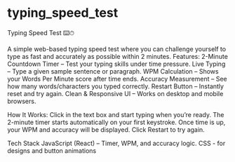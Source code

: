 # typing_speed_test
Typing Speed Test ⌨️⏱

A simple web-based typing speed test where you can challenge yourself to type as fast and accurately as possible within 2 minutes.
Features:
2-Minute Countdown Timer – Test your typing skills under time pressure.
Live Typing – Type a given sample sentence or paragraph.
WPM Calculation – Shows your Words Per Minute score after time ends.
Accuracy Measurement – See how many words/characters you typed correctly.
Restart Button – Instantly reset and try again.
Clean & Responsive UI – Works on desktop and mobile browsers.

How It Works:
Click in the text box and start typing when you’re ready.
The 2-minute timer starts automatically on your first keystroke.
Once time is up, your WPM and accuracy will be displayed.
Click Restart to try again.

Tech Stack
JavaScript (React) – Timer, WPM, and accuracy logic.
CSS - for designs and button animations
